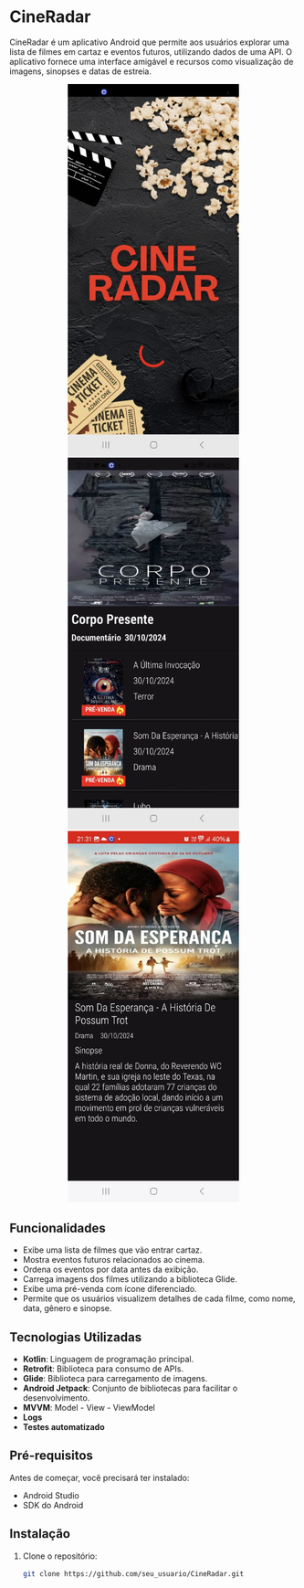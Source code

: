 ﻿# CineRadar

CineRadar é um aplicativo Android que permite aos usuários explorar uma lista de filmes em cartaz e eventos futuros, utilizando dados de uma API. 
O aplicativo fornece uma interface amigável e recursos como visualização de imagens, sinopses e datas de estreia.

<p align="center">
  <img src="https://github.com/AllephNogueira/CineRadar/blob/main/imagens/1screenSplash.jpeg" alt="Tela do CineRadar" width="300" />
  <img src="https://github.com/AllephNogueira/CineRadar/blob/main/imagens/2screenInicio.jpeg" alt="Tela de Filmes" width="300" />
  <img src="https://github.com/AllephNogueira/CineRadar/blob/main/imagens/3screenSinopse.jpeg" alt="Tela de Detalhes do Filme" width="300" />
</p>



## Funcionalidades

- Exibe uma lista de filmes que vão entrar cartaz.
- Mostra eventos futuros relacionados ao cinema.
- Ordena os eventos por data antes da exibição.
- Carrega imagens dos filmes utilizando a biblioteca Glide.
- Exibe uma pré-venda com ícone diferenciado.
- Permite que os usuários visualizem detalhes de cada filme, como nome, data, gênero e sinopse.

## Tecnologias Utilizadas

- **Kotlin**: Linguagem de programação principal.
- **Retrofit**: Biblioteca para consumo de APIs.
- **Glide**: Biblioteca para carregamento de imagens.
- **Android Jetpack**: Conjunto de bibliotecas para facilitar o desenvolvimento.
- **MVVM**: Model - View - ViewModel
- **Logs**
- **Testes automatizado** 

## Pré-requisitos

Antes de começar, você precisará ter instalado:

- Android Studio
- SDK do Android

## Instalação

1. Clone o repositório:

   ```bash
   git clone https://github.com/seu_usuario/CineRadar.git
   

